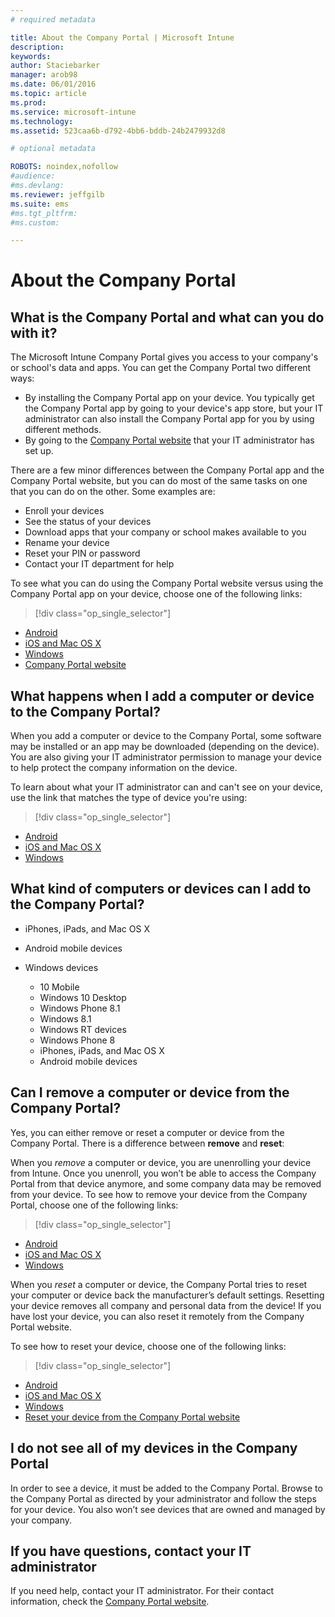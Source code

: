 ```yaml
---
# required metadata

title: About the Company Portal | Microsoft Intune
description:
keywords:
author: Staciebarker
manager: arob98
ms.date: 06/01/2016
ms.topic: article
ms.prod:
ms.service: microsoft-intune
ms.technology:
ms.assetid: 523caa6b-d792-4bb6-bddb-24b2479932d8

# optional metadata

ROBOTS: noindex,nofollow
#audience:
#ms.devlang:
ms.reviewer: jeffgilb
ms.suite: ems
#ms.tgt_pltfrm:
#ms.custom:

---
```


# About the Company Portal

## What is the Company Portal and what can you do with it?
The Microsoft Intune Company Portal gives you access to your company's or school's data and apps. You can get the Company Portal two different ways:

- By installing the Company Portal app on your device. You typically get the Company Portal app by going to your device's app store, but your IT administrator can also install the Company Portal app for you by using different methods.
- By going to the [Company Portal website](http://portal.manage.microsoft.com) that your IT administrator has set up. 

There are a few minor differences between the Company Portal app and the Company Portal website, but you can do most of the same tasks on one that you can do on the other. Some examples are:

- Enroll your devices
- See the status of your devices
- Download apps that your company or school makes available to you
- Rename your device
- Reset your PIN or password
- Contact your IT department for help

To see what you can do using the Company Portal website versus using the Company Portal app on your device, choose one of the following links:

> [!div class="op_single_selector"]
- [Android](using-your-android-device-with-intune.md)
- [iOS and Mac OS X](using-your-ios-or-mac-os-x-device-with-intune.md)
- [Windows](using-your-windows-device-with-intune.md)
- [Company Portal website](using-the-intune-company-portal-website.md)

## What happens when I add a computer or device to the Company Portal?
When you add a computer or device to the Company Portal, some software may be installed or an app may be downloaded (depending on the device).  You are also giving your IT administrator permission to manage your device to help protect the company information on the device.

To learn about what your IT administrator can and can't see on your device, use the link that matches the type of device you're using:

> [!div class="op_single_selector"]
- [Android](what-happens-if-you-install-the-company-portal-app-and-enroll-your-device-in-intune-android.md)
- [iOS and Mac OS X](what-happens-if-you-install-the-company-portal-app-and-enroll-your-device-in-intune-ios.md)
- [Windows](what-can-your-it-administrator-see-when-you-enroll-your-device-in-intune-windows.md)

## What kind of computers or devices can I add to the Company Portal?

-   iPhones, iPads, and Mac OS X

-   Android mobile devices

-   Windows devices
	-   10 Mobile
	-   Windows 10 Desktop
	-   Windows Phone 8.1
	-   Windows 8.1
	-   Windows RT devices
	-   Windows Phone 8
	-   iPhones, iPads, and Mac OS X
	-   Android mobile devices


## Can I remove a computer or device from the Company Portal?
Yes, you can either remove or reset a computer or device from the Company Portal. There is a difference between **remove** and **reset**:

When you *remove* a computer or device, you are unenrolling your device from Intune. Once you unenroll, you won’t be able to access the Company Portal from that device anymore, and some company data may be removed from your device. To see how to remove your device from the Company Portal, choose one of the following links:

> [!div class="op_single_selector"]
- [Android](unenroll-your-device-from-intune-android.md)
- [iOS and Mac OS X](unenroll-your-device-from-intune-ios.md)
- [Windows](unenroll-your-device-from-intune-windows.md)

When you *reset* a computer or device, the Company Portal tries to reset your computer or device back the manufacturer’s default settings. Resetting your device removes all company and personal data from the device! If you have lost your device, you can also reset it remotely from the Company Portal website.

To see how to reset your device, choose one of the following links:

> [!div class="op_single_selector"]
- [Android](reset-erase-your-lost-or-stolen-device-android.md)
- [iOS and Mac OS X](reset-erase-your-lost-or-stolen-device-ios.md)
- [Windows](reset-erase-your-lost-or-stolen-device-windows.md)
- [Reset your device from the Company Portal website](reset-your-device-cpwebsite.md)

## I do not see all of my devices in the Company Portal
In order to see a device, it must be added to the Company Portal. Browse to the Company Portal as directed by your administrator and follow the steps for your device. You also won’t see devices that are owned and managed by your company.

## If you have questions, contact your IT administrator
If you need help, contact your IT administrator. For their contact information, check the [Company Portal website](http://portal.manage.microsoft.com).




